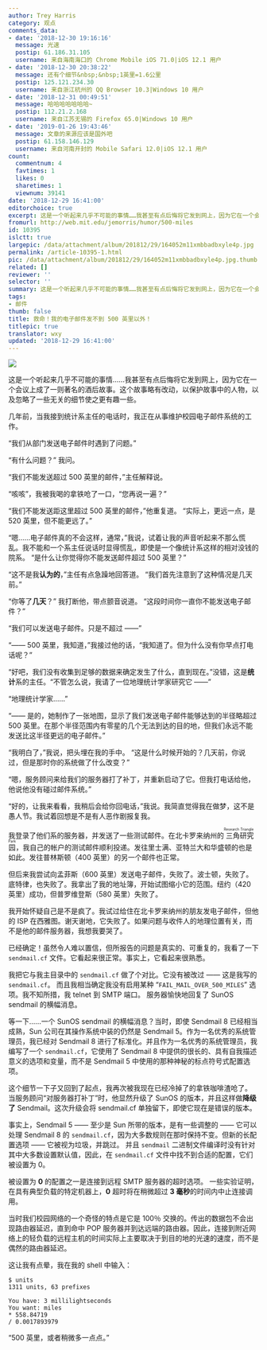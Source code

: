 ```yaml
---
author: Trey Harris
category: 观点
comments_data:
- date: '2018-12-30 19:16:16'
  message: 光速
  postip: 61.186.31.105
  username: 来自海南海口的 Chrome Mobile iOS 71.0|iOS 12.1 用户
- date: '2018-12-30 20:38:22'
  message: 还有个细节&nbsp;&nbsp;1英里=1.6公里
  postip: 125.121.234.30
  username: 来自浙江杭州的 QQ Browser 10.3|Windows 10 用户
- date: '2018-12-31 00:49:51'
  message: 哈哈哈哈哈哈哈~
  postip: 112.21.2.168
  username: 来自江苏无锡的 Firefox 65.0|Windows 10 用户
- date: '2019-01-26 19:43:46'
  message: 文章的来源应该是国外吧
  postip: 61.158.146.129
  username: 来自河南开封的 Mobile Safari 12.0|iOS 12.1 用户
count:
  commentnum: 4
  favtimes: 1
  likes: 0
  sharetimes: 1
  viewnum: 39141
date: '2018-12-29 16:41:00'
editorchoice: true
excerpt: 这是一个听起来几乎不可能的事情……我甚至有点后悔将它发到网上，因为它在一个会议上成了一则著名的酒后故事。
fromurl: http://web.mit.edu/jemorris/humor/500-miles
id: 10395
islctt: true
largepic: /data/attachment/album/201812/29/164052m11xmbbadbxyle4p.jpg
permalink: /article-10395-1.html
pic: /data/attachment/album/201812/29/164052m11xmbbadbxyle4p.jpg.thumb.jpg
related: []
reviewer: ''
selector: ''
summary: 这是一个听起来几乎不可能的事情……我甚至有点后悔将它发到网上，因为它在一个会议上成了一则著名的酒后故事。
tags:
- 邮件
thumb: false
title: 救命！我的电子邮件发不到 500 英里以外！
titlepic: true
translator: wxy
updated: '2018-12-29 16:41:00'
---
```


![](/data/attachment/album/201812/29/164052m11xmbbadbxyle4p.jpg)


这是一个听起来几乎不可能的事情……我甚至有点后悔将它发到网上，因为它在一个会议上成了一则著名的酒后故事。这个故事略有改动，以保护故事中的人物，以及忽略了一些无关的细节使之更有趣一些。


几年前，当我接到统计系主任的电话时，我正在从事维护校园电子邮件系统的工作。


“我们从部门发送电子邮件时遇到了问题。”


“有什么问题？” 我问。


“我们不能发送超过 500 英里的邮件，”主任解释说。


“咳咳”，我被我喝的拿铁呛了一口，“您再说一遍？”


“我们不能发送距这里超过 500 英里的邮件，”他重复道。 “实际上，更远一点，是 520 英里，但不能更远了。”


“嗯......电子邮件真的不会这样，通常，”我说，试着让我的声音听起来不那么慌乱。我不能和一个系主任说话时显得慌乱，即使是一个像统计系这样的相对没钱的院系。 “是什么让你觉得你不能发送邮件超过 500 英里？”


“这不是我**认为的**，”主任有点急躁地回答道。 “我们首先注意到了这种情况是几天前。”


“你等了**几天**？” 我打断他，带点颤音说道。 “这段时间你一直你不能发送电子邮件？”


“我们可以发送电子邮件。只是不超过 ——”


“—— 500 英里，我知道，”我接过他的话，“我知道了。但为什么没有你早点打电话呢？”


“好吧，我们没有收集到足够的数据来确定发生了什么，直到现在。”没错，这是**统计**系的主任。“不管怎么说，我请了一位地理统计学家研究它 ——”


“地理统计学家……”


“—— 是的，她制作了一张地图，显示了我们发送电子邮件能够达到的半径略超过 500 英里。在那个半径范围内有零星的几个无法到达的目的地，但我们永远不能发送比这半径更远的电子邮件。” 


“我明白了，”我说，把头埋在我的手中。 “这是什么时候开始的？几天前，你说过，但是那时你的系统做了什么改变？”


“嗯，服务顾问来给我们的服务器打了补丁，并重新启动了它。但我打电话给他，他说他没有碰过邮件系统。”


“好的，让我来看看，我稍后会给你回电话，”我说。我简直觉得我在做梦，这不是愚人节。我试着回想是不是有人恶作剧报复我。


我登录了他们系的服务器，并发送了一些测试邮件。在北卡罗来纳州的<ruby> 三角研究园 <rp>  （ </rp> <rt>  Research Triangle Park </rt> <rp>  ） </rp></ruby>，我自己的帐户的测试邮件顺利投递。发往里士满、亚特兰大和华盛顿的也是如此。发往普林斯顿（400 英里）的另一个邮件也正常。


但后来我尝试向孟菲斯（600 英里）发送电子邮件，失败了。波士顿，失败了。底特律，也失败了。我拿出了我的地址簿，开始试图缩小它的范围。纽约（420 英里）成功，但普罗维登斯（580 英里）失败了。


我开始怀疑自己是不是疯了。我试过给住在北卡罗来纳州的朋友发电子邮件，但他的 ISP 在西雅图。谢天谢地，它失败了。如果问题与收件人的地理位置有关，而不是他的邮件服务器，我想我要哭了。


已经确定！虽然令人难以置信，但所报告的问题是真实的、可重复的，我看了一下 `sendmail.cf` 文件。它看起来很正常。事实上，它看起来很熟悉。


我把它与我主目录中的 `sendmail.cf` 做了个对比。它没有被改过 —— 这是我写的 `sendmail.cf`。 而且我相当确定我没有启用某种 “`FAIL_MAIL_OVER_500_MILES`” 选项。我不知所措，我 telnet 到 SMTP 端口。 服务器愉快地回复了 SunOS sendmail 的横幅消息。


等一下……一个 SunOS sendmail 的横幅消息？当时，即使 Sendmail 8 已经相当成熟，Sun 公司在其操作系统中装的仍然是 Sendmail 5。作为一名优秀的系统管理员，我已经对 Sendmail 8 进行了标准化。并且作为一名优秀的系统管理员，我编写了一个 `sendmail.cf`，它使用了 Sendmail 8 中提供的很长的、具有自我描述意义的选项和变量，而不是 Sendmail 5 中使用的那种神秘的标点符号式配置选项。


这个细节一下子又回到了起点，我再次被我现在已经冷掉了的拿铁咖啡渣呛了。 当服务顾问“对服务器打补丁”时，他显然升级了 SunOS 的版本，并且这样做**降级了** Sendmail。这次升级会将 sendmail.cf 单独留下，即使它现在是错误的版本。


事实上，Sendmail 5 —— 至少是 Sun 所带的版本，是有一些调整的 —— 它可以处理 Sendmail 8 的 `sendmail.cf`，因为大多数规则在那时保持不变。但新的长配置选项 —— 它被视为垃圾，并跳过。 并且 `sendmail` 二进制文件编译时没有针对其中大多数设置默认值，因此，在 `sendmail.cf` 文件中找不到合适的配置，它们被设置为 0。


被设置为 **0** 的配置之一是连接到远程 SMTP 服务器的超时选项。 一些实验证明，在具有典型负载的特定机器上，**0** 超时将在稍微超过 **3 毫秒**的时间内中止连接调用。


当时我们校园网络的一个奇怪的特点是它是 100％ 交换的。传出的数据包不会出现路由器延迟，直到命中 POP 服务器并到达远端的路由器。因此，连接到附近网络上的轻负载的远程主机的时间实际上主要取决于到目的地的光速的速度，而不是偶然的路由器延迟。


这让我有点晕，我在我的 shell 中输入：



```
$ units
1311 units, 63 prefixes

You have: 3 millilightseconds
You want: miles
* 558.84719
/ 0.0017893979
```

“500 英里，或者稍微多一点点。”